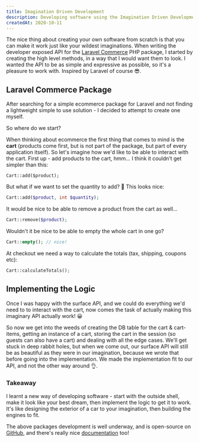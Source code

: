 ```yaml
---
title: Imagination Driven Development
description: Developing software using the Imagination Driven Development principle
createdAt: 2020-10-11
---
```


The nice thing about creating your own software from scratch is that you can make it work just like your wildest imaginations. When writing the developer exposed API for the [Laravel Commerce](https://laravel-commerce.yiddishe-kop.com/) PHP package, I started by creating the high level methods, in a way that I would want them to look. I wanted the API to be as simple and expressive as possible, so it's a pleasure to work with. Inspired by Laravel of course 😎.

## Laravel Commerce Package

After searching for a simple ecommerce package for Laravel and not finding a lightweight simple to use solution - I decided to attempt to create one myself.

So where do we start?

When thinking about ecommerce the first thing that comes to mind is the **cart** (products come first, but is not part of the package, but part of every application itself). So let's imagine how we'd like to be able to interact with the cart. First up - add products to the cart, hmm... I think it couldn’t get simpler than this:

```php[cart.php]
Cart::add($product);
```

But what if we want to set the quantity to add? 🤔 This looks nice:

```php
Cart::add($product, int $quantity);
```

It would be nice to be able to remove a product from the cart as well...

```php
Cart::remove($product);
```

Wouldn't it be nice to be able to empty the whole cart in one go?

```php
Cart::empty(); // nice!
```

At checkout we need a way to calculate the totals (tax, shipping, coupons etc):

```php
Cart::calculateTotals();
```

## Implementing the Logic

Once I was happy with the surface API, and we could do everything we'd need to to interact with the cart, now comes the task of actually making this imaginary API actually work! 😀

So now we get into the weeds of creating the DB table for the cart & cart-items, getting an instance of a cart, storing the cart in the session (so guests can also have a cart) and dealing with all the edge cases. We'll get stuck in deep rabbit holes, but when we come out, our surface API will still be as beautiful as they were in our imagination, because we wrote that before going into the implementation. We made the implementation fit to our API, and not the other way around 👌.

### Takeaway

I learnt a new way of developing software - start with the outside shell, make it look like your best dream, then implement the logic to get it to work. It's like designing the exterior of a car to your imagination, then building the engines to fit.

The above packages development is well underway, and is open-source on [GitHub](https://github.com/Yiddishe-Kop/laravel-commerce), and there's really nice [documentation](https://laravel-commerce.yiddishe-kop.com/) too!
